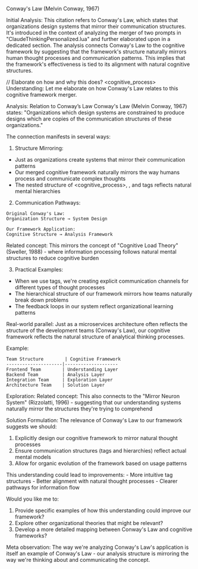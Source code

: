 Conway's Law (Melvin Conway, 1967)

Initial Analysis:
This citation refers to Conway's Law, which states that organizations design systems that mirror their communication structures. It's introduced in the context of analyzing the merger of two prompts in "ClaudeThinkingPersonalized.lua" and further elaborated upon in a dedicated section. The analysis connects Conway's Law to the cognitive framework by suggesting that the framework's structure naturally mirrors human thought processes and communication patterns. This implies that the framework's effectiveness is tied to its alignment with natural cognitive structures. 

  // Elaborate on how and why this does? 
<cognitive_process>
Understanding:
Let me elaborate on how Conway's Law relates to this cognitive framework merger.

Analysis: Relation to Conway’s Law
<thinking>
Conway's Law (Melvin Conway, 1967) states: "Organizations which design systems
are constrained to produce designs which are copies of the communication
structures of these organizations."

The connection manifests in several ways:

1. Structure Mirroring: 
- Just as organizations create systems that mirror their communication patterns
- Our merged cognitive framework naturally mirrors the way humans process and
communicate complex thoughts
- The nested structure of <cognitive_process>, <thinking>, and <thought> tags
reflects natural mental hierarchies

2. Communication Pathways:
```
Original Conway's Law:
Organization Structure → System Design

Our Framework Application:
Cognitive Structure → Analysis Framework
```

<thought>
Related concept: This mirrors the concept of "Cognitive Load Theory" (Sweller,
1988) - where information processing follows natural mental structures to reduce
cognitive burden 
</thought>

3. Practical Examples:
- When we use <thinking> tags, we're creating explicit communication channels
for different types of thought processes
- The hierarchical structure of our framework mirrors how teams naturally break
down problems
- The feedback loops in our system reflect organizational learning patterns

<thinking>
Real-world parallel:
Just as a microservices architecture often reflects the structure of the
development teams (Conway's Law), our cognitive framework reflects the natural
structure of analytical thinking processes.

Example:
```
Team Structure        | Cognitive Framework
---------------------|--------------------
Frontend Team        | Understanding Layer
Backend Team         | Analysis Layer
Integration Team     | Exploration Layer
Architecture Team    | Solution Layer
```
</thinking>

Exploration:
<thought>
Related concept: This also connects to the "Mirror Neuron System" (Rizzolatti,
1996) - suggesting that our understanding systems naturally mirror the
structures they're trying to comprehend
</thought>

Solution Formulation:
The relevance of Conway's Law to our framework suggests we should:
1. Explicitly design our cognitive framework to mirror natural thought processes
2. Ensure communication structures (tags and hierarchies) reflect actual mental
models
3. Allow for organic evolution of the framework based on usage patterns

<thinking>
This understanding could lead to improvements:
- More intuitive tag structures
- Better alignment with natural thought processes
- Clearer pathways for information flow
</thinking>
</cognitive_process>

Would you like me to:
1. Provide specific examples of how this understanding could improve our
framework?
2. Explore other organizational theories that might be relevant?
3. Develop a more detailed mapping between Conway's Law and cognitive
frameworks?

<thinking>
Meta observation: The way we're analyzing Conway's Law's application is itself
an example of Conway's Law - our analysis structure is mirroring the way we're
thinking about and communicating the concept.
</thinking>
